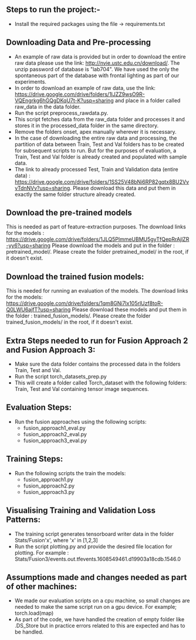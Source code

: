 Steps to run the project:-
-------------------------------------------------------
- Install the required packages using the file -> requirements.txt

Downloading Data and Pre-processing
-----------------------------------
- An example of raw data is provided but in order to download the entire raw data please use the link:
 http://nvie.ustc.edu.cn/download/. The unzip password of database is "lab704". We have used the only the spontaneous part of the database with frontal lighting as part of our experiments.
- In order to download an example of raw data, use the link: https://drive.google.com/drive/folders/1lJZZ9wsO9R-VQEngrkg6hGQgDKqU7t-K?usp=sharing and place in a folder called raw\_data in the data folder.
- Run the script preprocess\_rawdata.py.
- This script fetches data from the raw\_data folder and processes it and stores it in the processed\_data folder in the same directory.
- Remove the folders onset, apex manually wherever it is necessary.
- In the case of downloading the entire raw data and processing, the partition of data between Train, Test and Val folders has to be created for subsequent scripts to run. But for the purposes of evaluation, a Train, Test and Val folder is already created and populated with sample data.
- The link to already processed Test, Train and Validation data (entire data) : https://drive.google.com/drive/folders/1SS25V48bNi6RP82gqtx8BU2VvvTdnNVv?usp=sharing. Please download this data and put them in exactly the same folder structure already created.

Download the pre-trained models
-------------------------------
This is needed as part of feature-extraction purposes. 
The download links for the models : https://drive.google.com/drive/folders/1JLQ5PlmmeUBMU5gyTfQepRrAjlZR-yy6?usp=sharing
Please download the models and put in the folder : pretrained\_model/. Please create the folder pretrained\_model/ in the root, if it doesn't exist.

Download the trained fusion models:
-----------------------------------
This is needed for running an evaluation of the models.
The download links for the models: https://drive.google.com/drive/folders/1qm8GNi7lx105rlUzf8toR-Q0LWU6ajfT?usp=sharing
Please download these models and put them in the folder : trained\_fusion\_models/. Please create the folder trained\_fusion\_models/ in the root, if it doesn't exist.


Extra Steps needed to run for Fusion Approach 2 and Fusion Approach 3:
---------------------------------------------------------------------
- Make sure the data folder contains the processed data in the folders Train, Test and Val.
- Run the script torch\_datasets\_prep.py
- This will create a folder called Torch\_dataset with the following folders: Train, Test and Val containing tensor image sequences.


Evaluation Steps:
-----------------
- Run the fusion approaches using the following scripts:
	- fusion\_approach1\_eval.py
	- fusion\_approach2\_eval.py
	- fusion\_approach3\_eval.py


Training Steps:
--------------
- Run the following scripts the train the models:
	- fusion\_approach1.py
	- fusion\_approach2.py
	- fusion\_approach3.py

Visualising Training and Validation Loss Patterns:
--------------------------------------------------
- The training script generates tensorboard writer data in the folder Stats/Fusion'x', where 'x' in [1,2,3]
- Run the script plotting.py and provide the desired file location for plotting. For example : Stats/Fusion3/events.out.tfevents.1608549461.d19903a18cdb.1546.0
	
Assumptions made and changes needed as part of other machines:
--------------------------------------------------------------
- We made our evaluation scripts on a cpu machine, so small changes are needed to make the same script run on a gpu device. For example; torch.load(map)
- As part of the code, we have handled the creation of empty folder like .DS_Store but in practice errors related to this are expected and has to be handled. 







